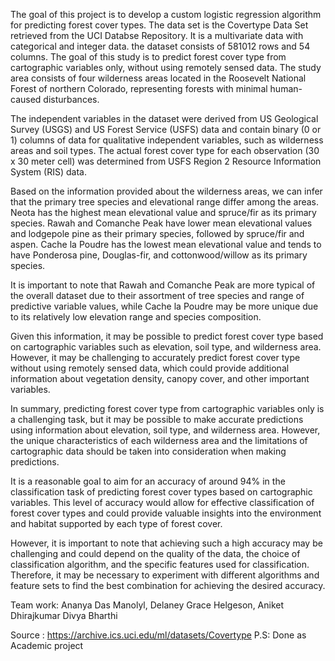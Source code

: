 The goal of this project is to develop a custom logistic regression algorithm for predicting forest cover types.
The data set is the Covertype Data Set retrieved from the UCI Databse Repository. It is a multivariate data with categorical and integer data. the dataset consists of 581012 rows and 54 columns. The goal of this study is to predict forest cover type from cartographic variables only, without using remotely sensed data. The study area consists of four wilderness areas located in the Roosevelt National Forest of northern Colorado, representing forests with minimal human-caused disturbances.

The independent variables in the dataset were derived from US Geological Survey (USGS) and US Forest Service (USFS) data and contain binary (0 or 1) columns of data for qualitative independent variables, such as wilderness areas and soil types. The actual forest cover type for each observation (30 x 30 meter cell) was determined from USFS Region 2 Resource Information System (RIS) data.

Based on the information provided about the wilderness areas, we can infer that the primary tree species and elevational range differ among the areas. Neota has the highest mean elevational value and spruce/fir as its primary species. Rawah and Comanche Peak have lower mean elevational values and lodgepole pine as their primary species, followed by spruce/fir and aspen. Cache la Poudre has the lowest mean elevational value and tends to have Ponderosa pine, Douglas-fir, and cottonwood/willow as its primary species.

It is important to note that Rawah and Comanche Peak are more typical of the overall dataset due to their assortment of tree species and range of predictive variable values, while Cache la Poudre may be more unique due to its relatively low elevation range and species composition.

Given this information, it may be possible to predict forest cover type based on cartographic variables such as elevation, soil type, and wilderness area. However, it may be challenging to accurately predict forest cover type without using remotely sensed data, which could provide additional information about vegetation density, canopy cover, and other important variables.

In summary, predicting forest cover type from cartographic variables only is a challenging task, but it may be possible to make accurate predictions using information about elevation, soil type, and wilderness area. However, the unique characteristics of each wilderness area and the limitations of cartographic data should be taken into consideration when making predictions.

It is a reasonable goal to aim for an accuracy of around 94% in the classification task of predicting forest cover types based on cartographic variables. This level of accuracy would allow for effective classification of forest cover types and could provide valuable insights into the environment and habitat supported by each type of forest cover.

However, it is important to note that achieving such a high accuracy may be challenging and could depend on the quality of the data, the choice of classification algorithm, and the specific features used for classification. Therefore, it may be necessary to experiment with different algorithms and feature sets to find the best combination for achieving the desired accuracy.

Team work: Ananya Das Manolyl, Delaney Grace Helgeson, Aniket Dhirajkumar Divya Bharthi

Source : https://archive.ics.uci.edu/ml/datasets/Covertype
P.S: Done as Academic project
